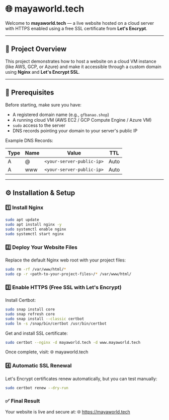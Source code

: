 # 🌐 mayaworld.tech

Welcome to **mayaworld.tech** — a live website hosted on a cloud server with HTTPS enabled using a free SSL certificate from **Let's Encrypt**.

---

## 🚀 Project Overview

This project demonstrates how to host a website on a cloud VM instance (like AWS, GCP, or Azure) and make it accessible through a custom domain using **Nginx** and **Let's Encrypt SSL**.

---

## 🧱 Prerequisites

Before starting, make sure you have:

- A registered domain name (e.g., `gfbanao.shop`)
- A running cloud VM (AWS EC2 / GCP Compute Engine / Azure VM)
- `sudo` access to the server
- DNS records pointing your domain to your server's public IP

Example DNS Records:

| Type | Name | Value | TTL |
|------|------|--------|-----|
| A | @ | `<your-server-public-ip>` | Auto |
| A | www | `<your-server-public-ip>` | Auto |

---

## ⚙️ Installation & Setup

### 1️⃣ Install Nginx

```bash
sudo apt update
sudo apt install nginx -y
sudo systemctl enable nginx
sudo systemctl start nginx
```
### 2️⃣ Deploy Your Website Files

Replace the default Nginx web root with your project files:

```bash
sudo rm -rf /var/www/html/*
sudo cp -r <path-to-your-project-files>/* /var/www/html/
```
### 3️⃣ Enable HTTPS (Free SSL with Let's Encrypt)

Install Certbot:

```bash
sudo snap install core
sudo snap refresh core
sudo snap install --classic certbot
sudo ln -s /snap/bin/certbot /usr/bin/certbot
```
Get and install SSL certificate:
```bash
sudo certbot --nginx -d mayaworld.tech -d www.mayaworld.tech
```

Once complete, visit:
🌐 mayaworld.tech

### 4️⃣ Automatic SSL Renewal

Let's Encrypt certificates renew automatically, but you can test manually:
```bash
sudo certbot renew --dry-run
```

### ✅ Final Result

Your website is live and secure at:
🌐 https://mayaworld.tech


